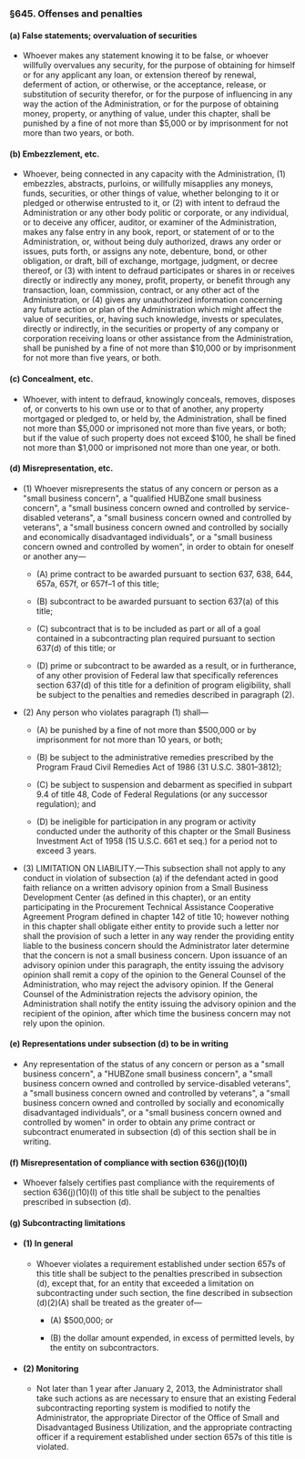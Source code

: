 ### §645. Offenses and penalties
#### (a) False statements; overvaluation of securities
* Whoever makes any statement knowing it to be false, or whoever willfully overvalues any security, for the purpose of obtaining for himself or for any applicant any loan, or extension thereof by renewal, deferment of action, or otherwise, or the acceptance, release, or substitution of security therefor, or for the purpose of influencing in any way the action of the Administration, or for the purpose of obtaining money, property, or anything of value, under this chapter, shall be punished by a fine of not more than $5,000 or by imprisonment for not more than two years, or both.

#### (b) Embezzlement, etc.
* Whoever, being connected in any capacity with the Administration, (1) embezzles, abstracts, purloins, or willfully misapplies any moneys, funds, securities, or other things of value, whether belonging to it or pledged or otherwise entrusted to it, or (2) with intent to defraud the Administration or any other body politic or corporate, or any individual, or to deceive any officer, auditor, or examiner of the Administration, makes any false entry in any book, report, or statement of or to the Administration, or, without being duly authorized, draws any order or issues, puts forth, or assigns any note, debenture, bond, or other obligation, or draft, bill of exchange, mortgage, judgment, or decree thereof, or (3) with intent to defraud participates or shares in or receives directly or indirectly any money, profit, property, or benefit through any transaction, loan, commission, contract, or any other act of the Administration, or (4) gives any unauthorized information concerning any future action or plan of the Administration which might affect the value of securities, or, having such knowledge, invests or speculates, directly or indirectly, in the securities or property of any company or corporation receiving loans or other assistance from the Administration, shall be punished by a fine of not more than $10,000 or by imprisonment for not more than five years, or both.

#### (c) Concealment, etc.
* Whoever, with intent to defraud, knowingly conceals, removes, disposes of, or converts to his own use or to that of another, any property mortgaged or pledged to, or held by, the Administration, shall be fined not more than $5,000 or imprisoned not more than five years, or both; but if the value of such property does not exceed $100, he shall be fined not more than $1,000 or imprisoned not more than one year, or both.

#### (d) Misrepresentation, etc.
* (1) Whoever misrepresents the status of any concern or person as a "small business concern", a "qualified HUBZone small business concern", a "small business concern owned and controlled by service-disabled veterans", a "small business concern owned and controlled by veterans", a "small business concern owned and controlled by socially and economically disadvantaged individuals", or a "small business concern owned and controlled by women", in order to obtain for oneself or another any—

  * (A) prime contract to be awarded pursuant to section 637, 638, 644, 657a, 657f, or 657f–1 of this title;

  * (B) subcontract to be awarded pursuant to section 637(a) of this title;

  * (C) subcontract that is to be included as part or all of a goal contained in a subcontracting plan required pursuant to section 637(d) of this title; or

  * (D) prime or subcontract to be awarded as a result, or in furtherance, of any other provision of Federal law that specifically references section 637(d) of this title for a definition of program eligibility, shall be subject to the penalties and remedies described in paragraph (2).


* (2) Any person who violates paragraph (1) shall—

  * (A) be punished by a fine of not more than $500,000 or by imprisonment for not more than 10 years, or both;

  * (B) be subject to the administrative remedies prescribed by the Program Fraud Civil Remedies Act of 1986 (31 U.S.C. 3801–3812);

  * (C) be subject to suspension and debarment as specified in subpart 9.4 of title 48, Code of Federal Regulations (or any successor regulation); and

  * (D) be ineligible for participation in any program or activity conducted under the authority of this chapter or the Small Business Investment Act of 1958 (15 U.S.C. 661 et seq.) for a period not to exceed 3 years.


* (3) LIMITATION ON LIABILITY.—This subsection shall not apply to any conduct in violation of subsection (a) if the defendant acted in good faith reliance on a written advisory opinion from a Small Business Development Center (as defined in this chapter), or an entity participating in the Procurement Technical Assistance Cooperative Agreement Program defined in chapter 142 of title 10; however nothing in this chapter shall obligate either entity to provide such a letter nor shall the provision of such a letter in any way render the providing entity liable to the business concern should the Administrator later determine that the concern is not a small business concern. Upon issuance of an advisory opinion under this paragraph, the entity issuing the advisory opinion shall remit a copy of the opinion to the General Counsel of the Administration, who may reject the advisory opinion. If the General Counsel of the Administration rejects the advisory opinion, the Administration shall notify the entity issuing the advisory opinion and the recipient of the opinion, after which time the business concern may not rely upon the opinion.

#### (e) Representations under subsection (d) to be in writing
* Any representation of the status of any concern or person as a "small business concern", a "HUBZone small business concern", a "small business concern owned and controlled by service-disabled veterans", a "small business concern owned and controlled by veterans", a "small business concern owned and controlled by socially and economically disadvantaged individuals", or a "small business concern owned and controlled by women" in order to obtain any prime contract or subcontract enumerated in subsection (d) of this section shall be in writing.

#### (f) Misrepresentation of compliance with section 636(j)(10)(I)
* Whoever falsely certifies past compliance with the requirements of section 636(j)(10)(I) of this title shall be subject to the penalties prescribed in subsection (d).

#### (g) Subcontracting limitations
* #### (1) In general
  * Whoever violates a requirement established under section 657s of this title shall be subject to the penalties prescribed in subsection (d), except that, for an entity that exceeded a limitation on subcontracting under such section, the fine described in subsection (d)(2)(A) shall be treated as the greater of—

    * (A) $500,000; or

    * (B) the dollar amount expended, in excess of permitted levels, by the entity on subcontractors.

* #### (2) Monitoring
  * Not later than 1 year after January 2, 2013, the Administrator shall take such actions as are necessary to ensure that an existing Federal subcontracting reporting system is modified to notify the Administrator, the appropriate Director of the Office of Small and Disadvantaged Business Utilization, and the appropriate contracting officer if a requirement established under section 657s of this title is violated.